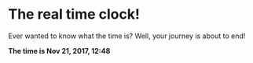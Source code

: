 # The real time clock!

Ever wanted to know what the time is? Well, your journey is about to end!

**The time is Nov 21, 2017, 12:48**